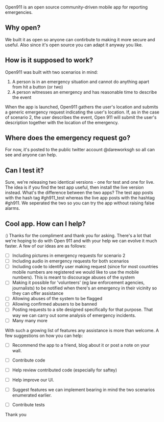 Open911 is an open source community-driven mobile app for reporting emergencies.


## Why open?

We built it as open so anyone can contirbute to making it more secure and useful. Also since it's open source you can adapt it anyway you like.


## How is it supposed to work?

Open911 was built with two scenarios in mind:

1. A person is in an emergency situation and cannot do anything apart from hit a button (or two)
2. A person witnesses an emergency and has reasonable time to describe the event

When the app is launched, Open911 gathers the user's location and submits a generic emergency request indicating the user's location. If, as in the case of scenario 2, the user describes the event, Open 911 will submit the user's description together with the location of the emergency.


## Where does the emergency request go?

For now, it's posted to the public twitter account @dareworksgh so all can see and anyone can help.


## Can I test it?

Sure, we're releasing two identical versions - one for test and one for live. The idea is if you find the test app useful, then install the live version instead. What's the difference between the two apps? The test app posts with the hash tag #gh911_test whereas the live app posts with the hashtag #gh911. We seperated the two so you can try the app without raising false alarms.




## Cool app. How can I help?

:) Thanks for the compliment and thank you for asking. There's a lot that we're hoping to do with Open 911 and with your help we can evolve it much faster. A few of our ideas are as follows:

- [ ] Including pictures in emergency requests for scenario 2
- [ ] Including audio in emergency requests for both scenarios
- [ ] Including code to identify user making request (since for most countries mobile numbers are registered we would like to use the mobile numbers). This is meant to discourage abuses of the system
- [ ] Making it possible for 'volunteers' (eg law enforcement agencies, journalists) to be notified when there's an emergency in their vicinity so they can offer assistance
- [ ] Allowing abuses of the system to be flagged
- [ ] Allowing confirmed abusers to be banned
- [ ] Posting requests to a site designed specifically for that purpose. That way we can carry out some analysis of emergency incidents.
- [ ] Many many more

With such a growing list of features any assistance is more than welcome.
A few suggestions on how you can help:

- [ ] Recommend the app to a friend, blog about it or post a note on your wall.
- [ ] Contribute code
- [ ] Help review contributed code (especially for saftey)
- [ ] Help improve our UI. 
- [ ] Suggest features we can implement bearing in mind the two scenarios enumerated earlier.
- [ ] Contribute tests


Thank you



